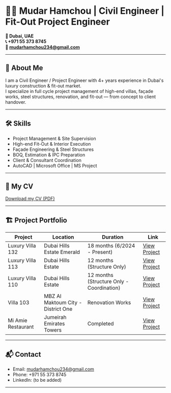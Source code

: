 
# 👷‍♂️ Mudar Hamchou | Civil Engineer | Fit-Out Project Engineer

**📍 Dubai, UAE**  
**📞 +971 55 373 8745**  
**📧 mudarhamchou234@gmail.com**  

---

## 🚀 About Me

I am a Civil Engineer / Project Engineer with 4+ years experience in Dubai's luxury construction & fit-out market.  
I specialize in full cycle project management of high-end villas, façade works, steel structures, renovation, and fit-out — from concept to client handover.

---

## 🛠️ Skills

- Project Management & Site Supervision  
- High-end Fit-Out & Interior Execution  
- Façade Engineering & Steel Structures  
- BOQ, Estimation & IPC Preparation  
- Client & Consultant Coordination  
- AutoCAD | Microsoft Office | MS Project  

---

## 📄 My CV

[Download my CV (PDF)](CV-MudarHamchou.pdf)

---

## 🏗️ Project Portfolio

| Project | Location | Duration | Link |
|---------|----------|----------|------|
| Luxury Villa 132 | Dubai Hills Estate Emerald | 18 months (6/2024 - Present) | [View Project](projects/villa_132.md) |
| Luxury Villa 113 | Dubai Hills Estate | 12 months (Structure Only) | [View Project](projects/villa_113.md) |
| Luxury Villa 110 | Dubai Hills Estate | 12 months (Structure Only - Coordination) | [View Project](projects/villa_110.md) |
| Villa 103 | MBZ Al Maktoum City - District One | Renovation Works | [View Project](projects/villa_103.md) |
| Mi Amie Restaurant | Jumeirah Emirates Towers | Completed | [View Project](projects/mi_amie_restaurant.md) |

---

## 📬 Contact

- Email: [mudarhamchou234@gmail.com](mailto:mudarhamchou234@gmail.com)  
- Phone: +971 55 373 8745  
- LinkedIn: (to be added)  

---
